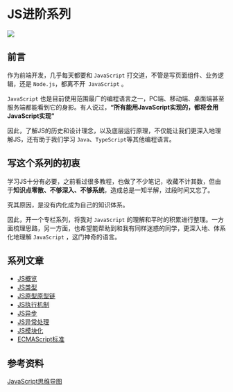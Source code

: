 # JS进阶系列

![](http://assets.processon.com/chart_image/61acbbc15653bb28d8fa7229.png)

## 前言
作为前端开发，几乎每天都要和 `JavaScript` 打交道，不管是写页面组件、业务逻辑，还是 `Node.js`，都离不开` JavaScript` 。

`JavaScript` 也是目前使用范围最广的编程语言之一，PC端、移动端、桌面端甚至服务端都能看到它的身影。有人说过，**“所有能用JavaScript实现的，都将会用JavaScript实现”**

因此，了解JS的历史和设计理念，以及底层运行原理，不仅能让我们更深入地理解JS，还有助于我们学习 `Java`、`TypeScript`等其他编程语言。

## 写这个系列的初衷

学习JS十分有必要，之前看过很多教程，也做了不少笔记，收藏不计其数，但由于**知识点零散、不够深入、不够系统**，造成总是一知半解，过段时间又忘了。

究其原因，是没有内化成为自己的知识体系。

因此，开一个专栏系列，将我对 `JavaScript` 的理解和平时的积累进行整理。一方面梳理思路，另一方面，也希望能帮助到和我有同样迷惑的同学，更深入地、体系化地理解 `JavaScript` ，这门神奇的语言。

## 系列文章
- [JS概览](./JS概览)
- [JS类型](./JS类型)
- [JS原型原型链](./JS原型原型链)
- [JS执行机制](./JS执行机制)
- [JS异步](./JS异步)
- [JS异常处理](./JS异常处理)
- [JS模块化](./JS模块化)
- [ECMAScript标准](./ECMAScript标准)

## 参考资料
[JavaScript思维导图](https://www.processon.com/mindmap/61372ae607912906b8b7ec2c)
